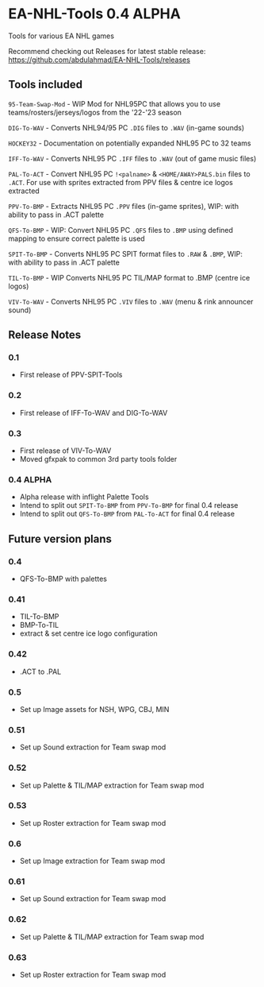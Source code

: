 # EA-NHL-Tools 0.4 ALPHA
Tools for various EA NHL games

Recommend checking out Releases for latest stable release: https://github.com/abdulahmad/EA-NHL-Tools/releases

## Tools included

`95-Team-Swap-Mod` - WIP Mod for NHL95PC that allows you to use teams/rosters/jerseys/logos from the '22-'23 season

`DIG-To-WAV` - Converts NHL94/95 PC `.DIG` files to `.WAV` (in-game sounds)

`HOCKEY32` - Documentation on potentially expanded NHL95 PC to 32 teams

`IFF-To-WAV` - Converts NHL95 PC `.IFF` files to `.WAV` (out of game music files)

`PAL-To-ACT` - Convert NHL95 PC `!<palname>` & `<HOME/AWAY>PALS.bin` files to `.ACT`. For use with sprites extracted from PPV files & centre ice logos extracted

`PPV-To-BMP` - Extracts NHL95 PC `.PPV` files (in-game sprites), WIP: with ability to pass in .ACT palette

`QFS-To-BMP` - WIP: Convert NHL95 PC `.QFS` files to `.BMP` using defined mapping to ensure correct palette is used

`SPIT-To-BMP` - Converts NHL95 PC SPIT format files to `.RAW` & `.BMP`, WIP: with ability to pass in .ACT palette

`TIL-To-BMP` - WIP Converts NHL95 PC TIL/MAP format to .BMP (centre ice logos)

`VIV-To-WAV` - Converts NHL95 PC `.VIV` files to `.WAV` (menu & rink announcer sound)









## Release Notes

### 0.1
- First release of PPV-SPIT-Tools

### 0.2
- First release of IFF-To-WAV and DIG-To-WAV

### 0.3
- First release of VIV-To-WAV
- Moved gfxpak to common 3rd party tools folder

### 0.4 ALPHA
- Alpha release with inflight Palette Tools
- Intend to split out `SPIT-To-BMP` from `PPV-To-BMP` for final 0.4 release
- Intend to split out `QFS-To-BMP` from `PAL-To-ACT` for final 0.4 release

## Future version plans
### 0.4
- QFS-To-BMP with palettes

### 0.41
- TIL-To-BMP
- BMP-To-TIL
- extract & set centre ice logo configuration

### 0.42
- .ACT to .PAL

### 0.5
- Set up Image assets for NSH, WPG, CBJ, MIN

### 0.51
- Set up Sound extraction for Team swap mod

### 0.52
- Set up Palette & TIL/MAP extraction for Team swap mod

### 0.53
- Set up Roster extraction for Team swap mod

### 0.6
- Set up Image extraction for Team swap mod

### 0.61
- Set up Sound extraction for Team swap mod

### 0.62
- Set up Palette & TIL/MAP extraction for Team swap mod

### 0.63
- Set up Roster extraction for Team swap mod
